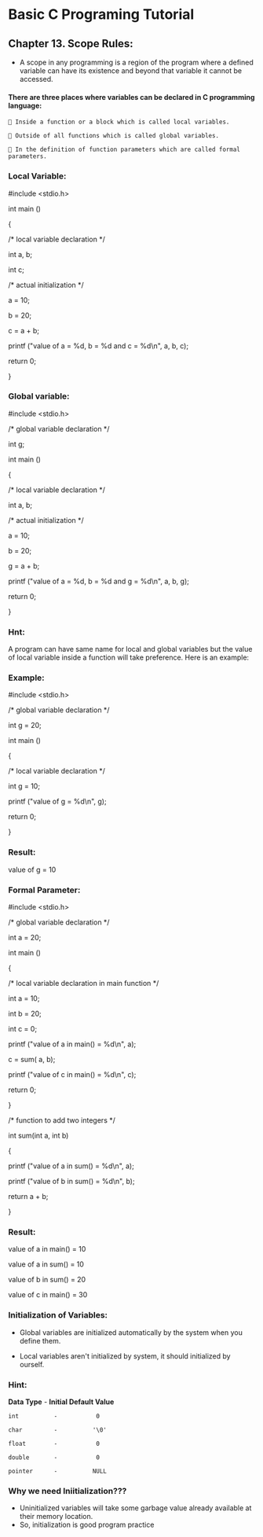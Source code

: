 # Basic C Programing Tutorial
## Chapter 13. Scope Rules:

* A scope in any programming is a region of the program where a defined variable can have its existence and beyond that variable it cannot be accessed.

#### There are three places where variables can be declared in C programming language:

     Inside a function or a block which is called local variables.

     Outside of all functions which is called global variables.

     In the definition of function parameters which are called formal parameters.

### Local Variable:

#include <stdio.h>

int main ()

{

/* local variable declaration */

int a, b;

int c;

/* actual initialization */

a = 10;

b = 20;

c = a + b;

printf ("value of a = %d, b = %d and c = %d\n", a, b, c);

return 0;

}

### Global variable:

#include <stdio.h>

/* global variable declaration */

int g;

int main ()

{

/* local variable declaration */

int a, b;

/* actual initialization */

a = 10;

b = 20;

g = a + b;

printf ("value of a = %d, b = %d and g = %d\n", a, b, g);

return 0;

}

### Hnt:

A program can have same name for local and global variables but the value of local variable inside a function will take preference. Here is an example:

### Example:

#include <stdio.h>

/* global variable declaration */

int g = 20;

int main ()

{

/* local variable declaration */

int g = 10;

printf ("value of g = %d\n", g);

return 0;

}

### Result:

value of g = 10

### Formal Parameter:

#include <stdio.h>

/* global variable declaration */

int a = 20;

int main ()

{

/* local variable declaration in main function */

int a = 10;

int b = 20;

int c = 0;

printf ("value of a in main() = %d\n", a);

c = sum( a, b);

printf ("value of c in main() = %d\n", c);

return 0;

}

/* function to add two integers */

int sum(int a, int b)

{
    
printf ("value of a in sum() = %d\n", a);

printf ("value of b in sum() = %d\n", b);

return a + b;

}

### Result:

value of a in main() = 10

value of a in sum() = 10

value of b in sum() = 20

value of c in main() = 30

### Initialization of Variables:

* Global variables are initialized automatically by the system when you define them.

* Local variables aren't  initialized by system, it should initialized by ourself.

### Hint:

__Data Type__    -   __Initial Default Value__

    int          -           0

    char         -          '\0'

    float        -           0

    double       -           0

    pointer      -          NULL

### Why we need __Iniitialization__???

* Uninitialized variables will take some garbage value already available at their memory location.
* So, initialization is good program practice





